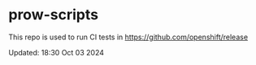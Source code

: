 # prow-scripts

This repo is used to run CI tests in https://github.com/openshift/release

Updated: 18:30 Oct 03 2024
